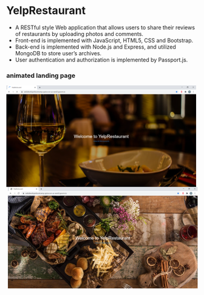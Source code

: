 # YelpRestaurant
<ul>
  <li> A RESTful style Web application that allows users to share their reviews of restaurants by uploading photos and comments. </li>
  <li> Front-end is implemented with JavaScript, HTML5, CSS and Bootstrap. </li>
  <li> Back-end is implemented with Node.js and Express, and utilized MongoDB to store user’s archives. </li>
  <li> User authentication and authorization is implemented by Passport.js. </li>
</ul>
<div>
  <h3> animated landing page </h3>
    <img src="./images/landing1.png" width="500" align="left">
    <img src="./images/landing3.png" width="500" align="right">
 </div>
